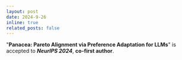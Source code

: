 ```yaml
---
layout: post
date: 2024-9-26 
inline: true
related_posts: false
---
```


"**Panacea: Pareto Alignment via Preference Adaptation for LLMs**" is accepted to ***NeurIPS 2024***, **co-first author**.

 
